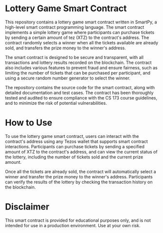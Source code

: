 # Lottery Game Smart Contract

This repository contains a lottery game smart contract written in SmartPy, a high-level smart contract programming language. The smart contract implements a simple lottery game where participants can purchase tickets by sending a certain amount of tez (XTZ) to the contract's address. The contract randomly selects a winner when all the tickets available are already sold, and transfers the prize money to the winner's address.

The smart contract is designed to be secure and transparent, with all transactions and lottery results recorded on the blockchain. The contract also includes various features to prevent fraud and ensure fairness, such as limiting the number of tickets that can be purchased per participant, and using a secure random number generator to select the winner.

The repository contains the source code for the smart contract, along with detailed documentation and test cases. The contract has been thoroughly tested and audited to ensure compliance with the CS 173 course guidelines, and to minimize the risk of potential vulnerabilities.

# How to Use

To use the lottery game smart contract, users can interact with the contract's address using any Tezos wallet that supports smart contract interactions. Participants can purchase tickets by sending a specified amount of XTZ to the contract's address, and can view the current status of the lottery, including the number of tickets sold and the current prize amount.

Once all the tickets are already sold, the contract will automatically select a winner and transfer the prize money to the winner's address. Participants can verify the results of the lottery by checking the transaction history on the blockchain.

# Disclaimer

This smart contract is provided for educational purposes only, and is not intended for use in a production environment. Use at your own risk.
